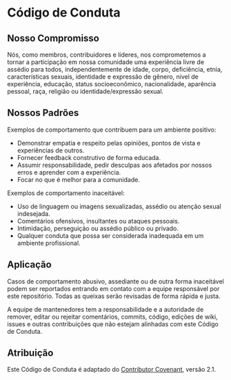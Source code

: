 # Código de Conduta

## Nosso Compromisso

Nós, como membros, contribuidores e líderes, nos comprometemos a tornar a participação em nossa comunidade uma experiência livre de assédio para todos, independentemente de idade, corpo, deficiência, etnia, características sexuais, identidade e expressão de gênero, nível de experiência, educação, status socioeconômico, nacionalidade, aparência pessoal, raça, religião ou identidade/expressão sexual.

## Nossos Padrões

Exemplos de comportamento que contribuem para um ambiente positivo:

* Demonstrar empatia e respeito pelas opiniões, pontos de vista e experiências de outros.
* Fornecer feedback construtivo de forma educada.
* Assumir responsabilidade, pedir desculpas aos afetados por nossos erros e aprender com a experiência.
* Focar no que é melhor para a comunidade.

Exemplos de comportamento inaceitável:

* Uso de linguagem ou imagens sexualizadas, assédio ou atenção sexual indesejada.
* Comentários ofensivos, insultantes ou ataques pessoais.
* Intimidação, perseguição ou assédio público ou privado.
* Qualquer conduta que possa ser considerada inadequada em um ambiente profissional.

## Aplicação

Casos de comportamento abusivo, assediante ou de outra forma inaceitável podem ser reportados entrando em contato com a equipe responsável por este repositório.
Todas as queixas serão revisadas de forma rápida e justa.

A equipe de mantenedores tem a responsabilidade e a autoridade de remover, editar ou rejeitar comentários, commits, código, edições de wiki, issues e outras contribuições que não estejam alinhadas com este Código de Conduta.

## Atribuição

Este Código de Conduta é adaptado do [Contributor Covenant](https://www.contributor-covenant.org), versão 2.1.
